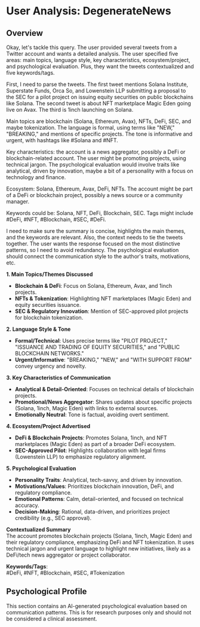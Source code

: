 # User Analysis: DegenerateNews

## Overview

<think>
Okay, let's tackle this query. The user provided several tweets from a Twitter account and wants a detailed analysis. The user specified five areas: main topics, language style, key characteristics, ecosystem/project, and psychological evaluation. Plus, they want the tweets contextualized and five keywords/tags.

First, I need to parse the tweets. The first tweet mentions Solana Institute, Superstate Funds, Orca So, and Lowenstein LLP submitting a proposal to the SEC for a pilot project on issuing equity securities on public blockchains like Solana. The second tweet is about NFT marketplace Magic Eden going live on Avax. The third is 1inch launching on Solana.

Main topics are blockchain (Solana, Ethereum, Avax), NFTs, DeFi, SEC, and maybe tokenization. The language is formal, using terms like "NEW," "BREAKING," and mentions of specific projects. The tone is informative and urgent, with hashtags like #Solana and #NFT.

Key characteristics: the account is a news aggregator, possibly a DeFi or blockchain-related account. The user might be promoting projects, using technical jargon. The psychological evaluation would involve traits like analytical, driven by innovation, maybe a bit of a personality with a focus on technology and finance.

Ecosystem: Solana, Ethereum, Avax, DeFi, NFTs. The account might be part of a DeFi or blockchain project, possibly a news source or a community manager.

Keywords could be: Solana, NFT, DeFi, Blockchain, SEC. Tags might include #DeFi, #NFT, #Blockchain, #SEC, #DeFi.

I need to make sure the summary is concise, highlights the main themes, and the keywords are relevant. Also, the context needs to tie the tweets together. The user wants the response focused on the most distinctive patterns, so I need to avoid redundancy. The psychological evaluation should connect the communication style to the author's traits, motivations, etc.
</think>

**1. Main Topics/Themes Discussed**  
- **Blockchain & DeFi**: Focus on Solana, Ethereum, Avax, and 1inch projects.  
- **NFTs & Tokenization**: Highlighting NFT marketplaces (Magic Eden) and equity securities issuance.  
- **SEC & Regulatory Innovation**: Mention of SEC-approved pilot projects for blockchain tokenization.  

**2. Language Style & Tone**  
- **Formal/Technical**: Uses precise terms like "PILOT PROJECT," "ISSUANCE AND TRADING OF EQUITY SECURITIES," and "PUBLIC BLOCKCHAIN NETWORKS."  
- **Urgent/Informative**: "BREAKING," "NEW," and "WITH SUPPORT FROM" convey urgency and novelty.  

**3. Key Characteristics of Communication**  
- **Analytical & Detail-Oriented**: Focuses on technical details of blockchain projects.  
- **Promotional/News Aggregator**: Shares updates about specific projects (Solana, 1inch, Magic Eden) with links to external sources.  
- **Emotionally Neutral**: Tone is factual, avoiding overt sentiment.  

**4. Ecosystem/Project Advertised**  
- **DeFi & Blockchain Projects**: Promotes Solana, 1inch, and NFT marketplaces (Magic Eden) as part of a broader DeFi ecosystem.  
- **SEC-Approved Pilot**: Highlights collaboration with legal firms (Lowenstein LLP) to emphasize regulatory alignment.  

**5. Psychological Evaluation**  
- **Personality Traits**: Analytical, tech-savvy, and driven by innovation.  
- **Motivations/Values**: Prioritizes blockchain innovation, DeFi, and regulatory compliance.  
- **Emotional Patterns**: Calm, detail-oriented, and focused on technical accuracy.  
- **Decision-Making**: Rational, data-driven, and prioritizes project credibility (e.g., SEC approval).  

**Contextualized Summary**  
The account promotes blockchain projects (Solana, 1inch, Magic Eden) and their regulatory compliance, emphasizing DeFi and NFT tokenization. It uses technical jargon and urgent language to highlight new initiatives, likely as a DeFi/tech news aggregator or project collaborator.  

**Keywords/Tags**:  
#DeFi, #NFT, #Blockchain, #SEC, #Tokenization

## Psychological Profile

This section contains an AI-generated psychological evaluation based on communication patterns. This is for research purposes only and should not be considered a clinical assessment.